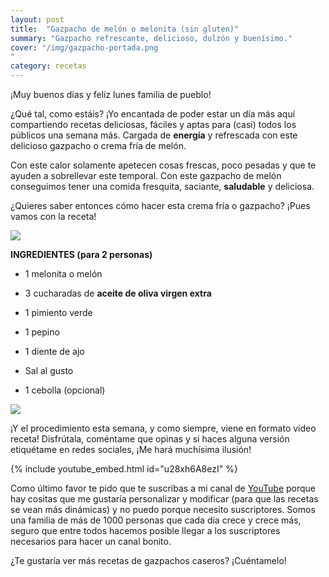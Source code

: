 ```yaml
---
layout: post
title:  "Gazpacho de melón o melonita (sin gluten)"
summary: "Gazpacho refrescante, delicioso, dulzón y buenísimo."
cover: "/img/gazpacho-portada.png
"
category: recetas
---
```



¡Muy buenos días y feliz lunes familia de pueblo!


¿Qué tal, como estáis? ¡Yo encantada de poder estar un día más aquí compartiendo recetas deliciosas, fáciles y aptas para (casi) todos los públicos una semana más. Cargada de **energía** y refrescada con este delicioso gazpacho o crema fría de melón.



Con este calor solamente apetecen cosas frescas, poco pesadas y que te ayuden a sobrellevar este temporal. Con este gazpacho de melón conseguimos tener una comida fresquita, saciante, **saludable** y deliciosa.



¿Quieres saber entonces cómo hacer esta crema fría o gazpacho? ¡Pues vamos con la receta!




![](/img/gazpacho-proceso.png)






**INGREDIENTES (para 2 personas)**




- 1 melonita o melón


- 3 cucharadas de **aceite de oliva virgen extra**


- 1 pimiento verde


- 1 pepino


- 1 diente de ajo


- Sal al gusto


- 1 cebolla (opcional)







![](/img/gazpacho.png)





¡Y el procedimiento esta semana, y como siempre, viene en formato vídeo receta! Disfrútala, coméntame que opinas y si haces alguna versión etiquétame en redes sociales, ¡Me hará muchísima ilusión!






{% include youtube_embed.html id="u28xh6A8ezI" %}







Como último favor te pido que te suscribas a mi canal de [YouTube](https://www.youtube.com/channel/UCpwpKnkPezvXFnVyzCWadIQ) porque hay cositas que me gustaría personalizar y modificar (para que las recetas se vean más dinámicas) y no puedo porque necesito suscriptores. Somos una familia de más de 1000 personas que cada día crece y crece más, seguro que entre todos hacemos posible llegar a los suscriptores necesarios para hacer un canal bonito.





¿Te gustaría ver más recetas de gazpachos caseros? ¡Cuéntamelo!
